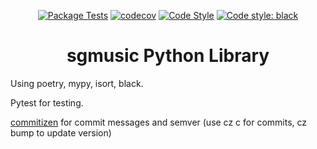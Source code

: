 <div align="center">
  
  [![Package Tests](https://github.com/SG60/sgmusic/actions/workflows/tests.yml/badge.svg)](https://github.com/SG60/sgmusic/actions/workflows/tests.yml)
  [![codecov](https://codecov.io/gh/SG60/sgmusic/branch/master/graph/badge.svg?token=BXYBVS5HF9)](https://codecov.io/gh/SG60/sgmusic)
  [![Code Style](https://github.com/SG60/sgmusic/actions/workflows/code-style.yml/badge.svg)](https://github.com/SG60/sgmusic/actions/workflows/code-style.yml)
  [![Code style: black](https://img.shields.io/badge/code%20style-black-000000.svg)](https://github.com/psf/black)

  # sgmusic Python Library

</div>



Using poetry, mypy, isort, black.

Pytest for testing.

[commitizen](https://github.com/commitizen-tools/commitizen) for commit messages and semver (use cz c for commits, cz bump to update version)
